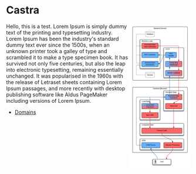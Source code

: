 # Castra

<img src="../img/arch-full.png" height="400px" align="right">

Hello, this is a test. Lorem Ipsum is simply dummy text of the printing
and typesetting industry. Lorem Ipsum has been the industry's standard
dummy text ever since the 1500s, when an unknown printer took a galley
of type and scrambled it to make a type specimen book. It has survived
not only five centuries, but also the leap into electronic typesetting,
remaining essentially unchanged. It was popularised in the 1960s with
the release of Letraset sheets containing Lorem Ipsum passages, and more
recently with desktop publishing software like Aldus PageMaker including
versions of Lorem Ipsum.

* [Domains](domains.md)
